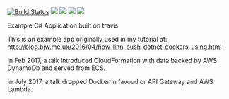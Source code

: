 [![Build Status](https://travis-ci.org/bazwilliams/SerialNumberExample.svg?branch=master)](https://travis-ci.org/bazwilliams/SerialNumberExample) [![](https://images.microbadger.com/badges/image/bazwilliams/serial-number-service.svg)](http://microbadger.com/images/bazwilliams/serial-number-service "Get your own image badge on microbadger.com") [![](https://images.microbadger.com/badges/version/bazwilliams/serial-number-service.svg)](http://microbadger.com/images/bazwilliams/serial-number-service "Get your own version badge on microbadger.com") [![](https://images.microbadger.com/badges/commit/bazwilliams/serial-number-service.svg)](http://microbadger.com/images/bazwilliams/serial-number-service "Get your own commit badge on microbadger.com") [![](https://images.microbadger.com/badges/license/bazwilliams/serial-number-service.svg)](http://microbadger.com/images/bazwilliams/serial-number-service "Get your own license badge on microbadger.com")

Example C# Application built on travis

This is an example app originally used in my tutorial at:
http://blog.bjw.me.uk/2016/04/how-linn-push-dotnet-dockers-using.html

In Feb 2017, a talk introduced CloudFormation with data backed by AWS DynamoDb and served from ECS.

In July 2017, a talk dropped Docker in favoud or API Gateway and AWS Lambda.